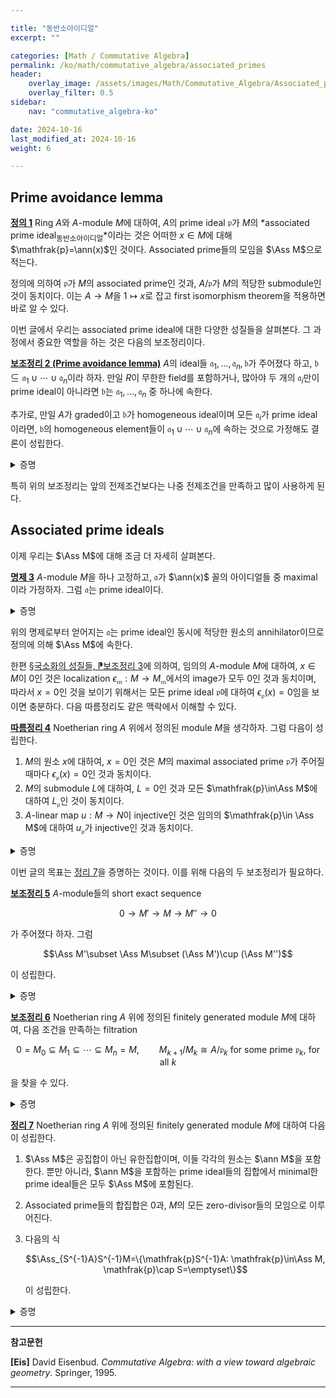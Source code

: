 ```yaml
---

title: "동반소아이디얼"
excerpt: ""

categories: [Math / Commutative Algebra]
permalink: /ko/math/commutative_algebra/associated_primes
header:
    overlay_image: /assets/images/Math/Commutative_Algebra/Associated_primes.png
    overlay_filter: 0.5
sidebar: 
    nav: "commutative_algebra-ko"

date: 2024-10-16
last_modified_at: 2024-10-16
weight: 6

---
```


## Prime avoidance lemma

<div class="definition" markdown="1">

<ins id="def1">**정의 1**</ins> Ring $A$와 $A$-module $M$에 대하여, $A$의 prime ideal $\mathfrak{p}$가 $M$의 *associated prime ideal<sub>동반소아이디얼</sub>*이라는 것은 어떠한 $x\in M$에 대해 $\mathfrak{p}=\ann(x)$인 것이다. Associated prime들의 모임을 $\Ass M$으로 적는다. 

</div>

정의에 의하여 $\mathfrak{p}$가 $M$의 associated prime인 것과, $A/\mathfrak{p}$가 $M$의 적당한 submodule인 것이 동치이다. 이는 $A \rightarrow M$을 $1\mapsto x$로 잡고 first isomorphism theorem을 적용하면 바로 알 수 있다. 

이번 글에서 우리는 associated prime ideal에 대한 다양한 성질들을 살펴본다. 그 과정에서 중요한 역할을 하는 것은 다음의 보조정리이다.

<div class="proposition" markdown="1">

<ins id="lem2">**보조정리 2 (Prime avoidance lemma)**</ins> $A$의 ideal들 $\mathfrak{a}_1,\ldots, \mathfrak{a}_n, \mathfrak{b}$가 주어졌다 하고, $\mathfrak{b}\subseteq \mathfrak{a}_1\cup\cdots\cup \mathfrak{a}_n$이라 하자. 만일 $R$이 무한한 field를 포함하거나, 많아야 두 개의 $\mathfrak{a}_i$만이 prime ideal이 아니라면 $\mathfrak{b}$는 $\mathfrak{a}_1,\ldots, \mathfrak{a}_n$ 중 하나에 속한다. 

추가로, 만일 $A$가 graded이고 $\mathfrak{b}$가 homogeneous ideal이며 모든 $\mathfrak{a}_i$가 prime ideal이라면, $\mathfrak{b}$의 homogeneous element들이 $\mathfrak{a}_1\cup\cdots\cup \mathfrak{a}_n$에 속하는 것으로 가정해도 결론이 성립한다.

</div>
<details class="proof" markdown="1">
<summary>증명</summary>

만일 $R$이 무한한 field $\mathbb{k}$를 포함한다면, ideal들 각각을 $\mathbb{k}$-벡터공간으로 본다면 

$$\mathfrak{b}=\bigcup_{i=1}^n (\mathfrak{b}\cap \mathfrak{a}_i)$$

이고 임의의 $\mathbb{k}$-벡터공간은 자기 자신의 proper subspace들의 유한한 union으로 표현할 수 없으므로 자명하다. 

나머지 경우는 $n$에 대한 귀납법으로 증명한다. $n=1$일 경우는 증명할 것이 없다. 

큰 $n$에 대해서는, 만일 $\mathfrak{a}\_1,\ldots, \mathfrak{a}\_n$ 가운데 하나를 빼도 조건의 포함관계가 성립한다면 이는 귀납적 가정으로 해결 가능하므로 그렇지 않은 경우만 고려하면 충분하다. 즉, $x\_i\not\in \bigcup\_{j\neq i}\mathfrak{a}\_j$를 만족하는 $x\_i\in \mathfrak{b}$가 항상 존재한다고 가정해도 충분하며, $x\_i$의 조건에 의하여 반드시 $x\_i\in \mathfrak{a}\_i$이다. 

이제 $n=2$인 경우, $\mathfrak{b}$의 원소 $x_1+x_2$를 생각하자. 만일 $x_1+x_2\in \mathfrak{a}_1$이라면, $x_2=(x_1+x_2)-x_1\in \mathfrak{a}_1$이므로 모순이고, 비슷하게 $x_1+x_2$는 $\mathfrak{a}_2$의 원소일 수도 없다. 이는 $\mathfrak{b}\subseteq \mathfrak{a}_1\cup \mathfrak{a}_2$라는 가정에 모순이다. 

$n>3$인 경우도 비슷한 아이디어를 사용한다. 주어진 조건으로부터 $\mathfrak{a}\_1,\ldots \mathfrak{a}\_n$ 중 적어도 하나는 prime ideal이므로, 일반성을 잃지 않고 $\mathfrak{a}\_1$이 prime ideal이라 가정할 수 있다. 그럼 원소 $x_1+x_2x_3\cdots x_n$을 생각하고, $\mathfrak{a}_1$이 prime ideal이라는 가정을 잘 사용하면 모순을 얻는다. 

Graded ring의 경우는 $x_i$를 $x_2x_3\cdots$과 같은 degree를 갖도록 여러번 곱해서 차수만 맞춰주면 된다. 

</details>

특히 위의 보조정리는 앞의 전제조건보다는 나중 전제조건을 만족하고 많이 사용하게 된다. 

## Associated prime ideals

이제 우리는 $\Ass M$에 대해 조금 더 자세히 살펴본다.

<div class="proposition" markdown="1">

<ins id="prop3">**명제 3**</ins> $A$-module $M$을 하나 고정하고, $\mathfrak{a}$가 $\ann(x)$ 꼴의 아이디얼들 중 maximal이라 가정하자. 그럼 $\mathfrak{a}$는 prime ideal이다. 

</div>
<details class="proof" markdown="1">
<summary>증명</summary>

$ab\in \mathfrak{a}$라 하고 $b\not\in \mathfrak{a}$라 한 후, $a\in \mathfrak{a}$임을 보여야 한다. $\mathfrak{a}=\ann(x)$라 하자. 그럼 가정에 의해 $abx=0$이고 $bx\neq 0$이다. 이제 $\mathfrak{a}\subseteq\ann(bx)$이므로 $\mathfrak{a}$의 maximality에 의하여 $\mathfrak{a}=\ann(bx)$이다. 이로부터 

$$(a)+\mathfrak{a}\subseteq \ann(bx)=\mathfrak{a}$$

이므로 $a\in \mathfrak{a}$임을 안다. 

</details>

위의 명제로부터 얻어지는 $\mathfrak{a}$는 prime ideal인 동시에 적당한 원소의 annihilator이므로 정의에 의해 $\Ass M$에 속한다. 

한편 [§국소화의 성질들, ⁋보조정리 3](/ko/math/commutative_algebra/properties_of_localization#lem3)에 의하여, 임의의 $A$-module $M$에 대하여, $x\in M$이 $0$인 것은 localization $\epsilon_\mathfrak{m}: M \rightarrow M_\mathfrak{m}$에서의 image가 모두 $0$인 것과 동치이며, 따라서 $x=0$인 것을 보이기 위해서는 모든 prime ideal $\mathfrak{p}$에 대하여 $\epsilon_\mathfrak{p}(x)=0$임을 보이면 충분하다. 다음 따름정리도 같은 맥락에서 이해할 수 있다. 

<div class="proposition" markdown="1">

<ins id="cor4">**따름정리 4**</ins> Noetherian ring $A$ 위에서 정의된 module $M$을 생각하자. 그럼 다음이 성립한다. 

1. $M$의 원소 $x$에 대하여, $x=0$인 것은 $M$의 maximal associated prime $\mathfrak{p}$가 주어질 때마다 $\epsilon_\mathfrak{p}(x)=0$인 것과 동치이다.
2. $M$의 submodule $L$에 대하여, $L=0$인 것과 모든 $\mathfrak{p}\in\Ass M$에 대하여 $L_\mathfrak{p}$인 것이 동치이다.
3. $A$-linear map $u:M \rightarrow N$이 injective인 것은 임의의 $\mathfrak{p}\in \Ass M$에 대하여 $u_\mathfrak{p}$가 injective인 것과 동치이다.

</div>
<details class="proof" markdown="1">
<summary>증명</summary>

우선 1번 결과의 경우, $A$가 noetherian이라는 가정으로부터 임의의 $x\in M$이 주어질 때마다 $\ann(x)$를 포함하는 annihilator ideal들 가운데 maximal인 ideal $\mathfrak{p}$를 하나 택할 수 있으며, [명제 3](#prop3)에 의해 $\mathfrak{p}\in \Ass M$이다. 따라서 $M_\mathfrak{p}$에서 $x/1$은 $0$이 되지 않는다. 2번 결과는 1번 결과에 의해 자명하며, 3번 결과는 2번 결과에서 $L=\ker u$로 두면 된다.

</details>

이번 글의 목표는 [정리 7](#thm7)을 증명하는 것이다. 이를 위해 다음의 두 보조정리가 필요하다. 

<div class="proposition" markdown="1">

<ins id="lem5">**보조정리 5**</ins> $A$-module들의 short exact sequence

$$0 \rightarrow M' \rightarrow M \rightarrow M'' \rightarrow 0$$

가 주어졌다 하자. 그럼

$$\Ass M'\subset \Ass M\subset (\Ass M')\cup (\Ass M'')$$

이 성립한다.

</div>
<details class="proof" markdown="1">
<summary>증명</summary>

첫 번째 포함관계는 자명하다. 두 번째 포함관계의 경우, $\mathfrak{p}\in\Ass M$이 $\Ass M'$에 속하지 않는다 가정하고 이것이 $\Ass M''$에 속함을 보이자. 만일 $x\in M$에 대하여 $\mathfrak{p}=\ann(x)$라면 $Ax\cong A/\mathfrak{p}$이다. 그런데 $\mathfrak{p}$가 prime ideal이므로, $0$이 아닌 임의의 $ax\in Ax$에 대하여 

$$a'\in\ann(ax)\iff a'ax=0\iff a'a\in \mathfrak{p}\iff a'\in \mathfrak{p}$$

가 되어 $\ann(ax)=\mathfrak{p}$이다. 여기서 마지막 동치는 $ax\neq 0$이라는 사실과 $Ax\cong A/\mathfrak{p}$인 것으로부터 $a\not\in \mathfrak{p}$를 사용하여 얻어졌다. 이제 이 등식은 특시 $Ax$의 임의의 $0$이 아닌 submodule은 annihilator로서 $\mathfrak{p}$를 가져야 한다는 것을 보여주는데, $\mathfrak{p}\not\in \Ass M'$인 사실과 종합하면 $Ax\cap M'=0$이어야 함을 안다. 따라서 $Ax$의 $M''$에서의 image는 $Ax$와 isomorphic하고, 이로부터 $\mathfrak{p}\in \Ass M''$임을 안다. 

</details>

<div class="proposition" markdown="1">

<ins id="lem6">**보조정리 6**</ins> Noetherian ring $A$ 위에 정의된 finitely generated module $M$에 대하여, 다음 조건을 만족하는 filtration

$$0=M_0\subseteq M_1\subseteq\cdots\subseteq M_n=M,\qquad \text{$M_{k+1}/M_k\cong A/\mathfrak{p}_k$ for some prime $\mathfrak{p}_k$, for all $k$}$$

을 찾을 수 있다.

</div>
<details class="proof" markdown="1">
<summary>증명</summary>

우선 [명제 3](#prop3)을 이용해 $M$의 associated prime $\mathfrak{p}_1\in\Ass M$을 찾을 수 있고, 따라서 $M_1\cong A/\mathfrak{p}_1$을 만족하는 submodule $M_1$이 존재한다. 똑같은 논리를 $M/M_1$에 적용하여 $M_2$를 얻을 수 있으며, 이러한 과정을 반복하다보면 $M$이 noetherian인 것으로부터 원하는 결론을 얻는다.

</details>

<div class="proposition" markdown="1">

<ins id="thm7">**정리 7**</ins> Noetherian ring $A$ 위에 정의된 finitely generated module $M$에 대하여 다음이 성립한다.

1. $\Ass M$은 공집합이 아닌 유한집합이며, 이들 각각의 원소는 $\ann M$을 포함한다. 뿐만 아니라, $\ann M$을 포함하는 prime ideal들의 집합에서 minimal한 prime ideal들은 모두 $\Ass M$에 포함된다.
2. Associated prime들의 합집합은 $0$과, $M$의 모든 zero-divisor들의 모임으로 이루어진다.
3. 다음의 식
    
    $$\Ass_{S^{-1}A}S^{-1}M=\{\mathfrak{p}S^{-1}A: \mathfrak{p}\in\Ass M, \mathfrak{p}\cap S=\emptyset\}$$

    이 성립한다. 

</div>
<details class="proof" markdown="1">
<summary>증명</summary>

우선 첫 번째 결과의 경우, $\Ass M$이 공집합이 아닌 것은 [명제 3](#prop3)에 의한 것이며, $\Ass M$이 $\ann M$을 포함한다는 것은 자명하다. 한편, [보조정리 5](#lem5)에 의하여 다음 short exact sequence

$$0 \rightarrow M_{n-1} \rightarrow M_n \rightarrow M_n/M_{n-1} \rightarrow 0$$

를 생각하면 $\Ass M_n \subseteq \Ass M_{n-1}\cup \Ass M_n/M_{n-1}=\Ass M_{n-1}\cup \Ass A/\mathfrak{p}_n$이다. 

한편, 임의의 prime ideal $\mathfrak{p}$에 대하여 $\Ass(A/\mathfrak{p})=\\{\mathfrak{p}\\}$임을 다음과 같이 보일 수 있다. $\mathfrak{q}\in \Ass(A/\mathfrak{p})$라 하고, $\mathfrak{q}=\ann(x+\mathfrak{p})$로 적자. 그럼 우선 $\mathfrak{p}\subseteq \mathfrak{q}$임이 자명하다. 이는 임의의 $p\in \mathfrak{p}$에 대하여, 

$$p(x+\mathfrak{p})=px+\mathfrak{p}=0+\mathfrak{p}$$

이 성립하기 때문이다. 만일 $\mathfrak{q}\not\subseteq \mathfrak{p}$라면, $q\in \mathfrak{q}\setminus \mathfrak{p}$가 존재한다. 그럼

$$0=q(x+\mathfrak{p})=qx+\mathfrak{p}$$

인 것으로부터 $qx\in \mathfrak{p}$인 것을 알고, 그럼 $q\not\in \mathfrak{p}$인 것으로부터 $x+\mathfrak{p}$가 $0$이었어야 함을 안다. 그런데 이는 $\mathfrak{q}=A$라는 뜻이므로 모순이다. 

따라서, 위와 같은 방식으로

$$\Ass M \Ass M_{n-1}\cup \{ \mathfrak{p}_{n-1}\}\subseteq \Ass M_{n-2}\cup \{\mathfrak{p}_{n-1},\mathfrak{p}_{n-2}\}\cdots$$

를 반복하면 첫 번째 결과의 유한성을 얻는다. 

첫 번째 결과의 나머지 부분은 세 번째 결과를 증명하여 얻어진다. 그 전에 두 번째 결과의 경우, 만일 $a\in A$가 어떤 $x\in M$의 annihilator ideal에 속한다면, 이 annihilator ideal를 포함하는 maximal한 annihilator ideal을 생각할 수 있고 이것이 $\Ass M$에 속하므로 자명하다. 세 번째 결과의 경우는 표기법에 유의하며 [§국소화의 성질들, ⁋명제 5](/ko/math/commutative_algebra/properties_of_localization#prop5)를 사용하면 된다. 

세 번째 결과를 가정하면 남은 부분도 자명하다. 만일 $\mathfrak{p}$가 $\ann M$을 포함하는 prime ideal들 중 minimal한 것이라면, 세 번째 결과를 이용하면 localization $A_\mathfrak{p}$에서의 maximal ideal $\mathfrak{p}$를 생각할 수 있는데, $\ann M$을 포함하는 유일한 prime ideal이 $\mathfrak{p}$ 뿐이므로 반드시 $\mathfrak{p}\in \Ass M$이어야 한다.  

</details>

---

**참고문헌**

**[Eis]** David Eisenbud. *Commutative Algebra: with a view toward algebraic geometry*. Springer, 1995.

---


